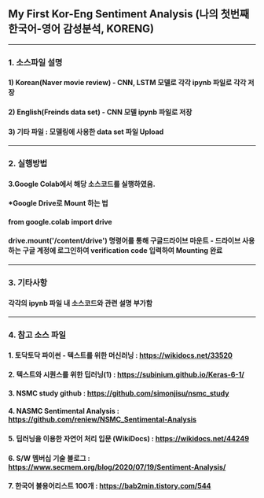 ## My First Kor-Eng Sentiment Analysis (나의 첫번째 한국어-영어 감성분석, KORENG)
--------------------------------------------------------------------------------------------------------------------------------------------------------------
### 1. 소스파일 설명
#### 1) Korean(Naver movie review) - CNN, LSTM 모델로 각각 ipynb 파일로 각각 저장
#### 2) English(Freinds data set) - CNN 모델 ipynb 파일로 저장
#### 3) 기타 파일 : 모델링에 사용한 data set 파일 Upload
--------------------------------------------------------------------------------------------------------------------------------------------------------------
### 2. 실행방법
#### 3.Google Colab에서 해당 소스코드를 실행하였음.
#### *Google Drive로 Mount 하는 법
#### from google.colab import drive      
#### drive.mount('/content/drive') 명령어를 통해 구글드라이브 마운트 - 드라이브 사용하는 구글 계정에 로그인하여 verification code 입력하여 Mounting 완료
--------------------------------------------------------------------------------------------------------------------------------------------------------------
### 3. 기타사항
#### 각각의 ipynb 파일 내 소스코드와 관련 설명 부가함
--------------------------------------------------------------------------------------------------------------------------------------------------------------
### 4. 참고 소스 파일

#### 1. 토닥토닥 파이썬 - 텍스트를 위한 머신러닝 : https://wikidocs.net/33520
#### 2. 텍스트와 시퀀스를 위한 딥러닝(1) : https://subinium.github.io/Keras-6-1/
#### 3. NSMC study github : https://github.com/simonjisu/nsmc_study
#### 4. NASMC Sentimental Analysis : https://github.com/reniew/NSMC_Sentimental-Analysis
#### 5. 딥러닝을 이용한 자연어 처리 입문 (WikiDocs) : https://wikidocs.net/44249
#### 6. S/W 멤버십 기술 블로그 : https://www.secmem.org/blog/2020/07/19/Sentiment-Analysis/
#### 7. 한국어 불용어리스트 100개 : https://bab2min.tistory.com/544
